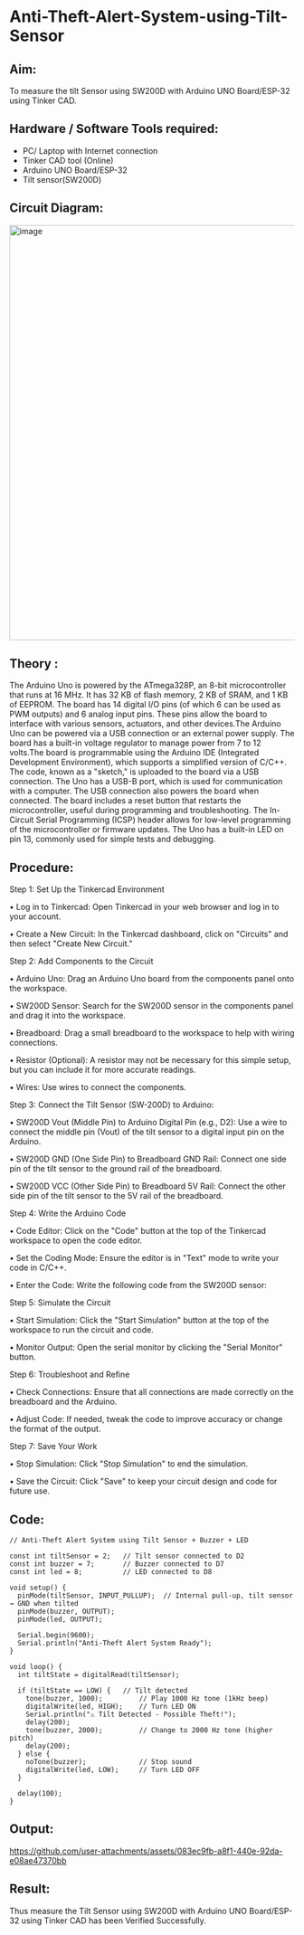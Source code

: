 
# Anti-Theft-Alert-System-using-Tilt-Sensor

## Aim: 
To measure the tilt Sensor using SW200D with Arduino UNO Board/ESP-32 using Tinker CAD.

## Hardware / Software Tools required:

- PC/ Laptop with Internet connection
- Tinker CAD tool (Online)
- Arduino UNO Board/ESP-32
- Tilt sensor(SW200D)

## Circuit Diagram:

<img width="969" height="734" alt="image" src="https://github.com/user-attachments/assets/53a2c1ad-9928-4083-b20f-e735b6b0a016" />

 
## Theory :
 The Arduino Uno is powered by the ATmega328P, an 8-bit microcontroller that runs at 16 MHz. It has 32 KB of flash memory, 2 KB of SRAM, and 1 KB of EEPROM. The board has 14 digital I/O pins (of which 6 can be used as PWM outputs) and 6 analog input pins. These pins allow the board to interface with various sensors, actuators, and other devices.The Arduino Uno can be powered via a USB connection or an external power supply. The board has a built-in voltage regulator to manage power from 7 to 12 volts.The board is programmable using the Arduino IDE (Integrated Development Environment), which supports a simplified version of C/C++. The code, known as a "sketch," is uploaded to the board via a USB connection. The Uno has a USB-B port, which is used for communication with a computer. The USB connection also powers the board when connected. The board includes a reset button that restarts the microcontroller, useful during programming and troubleshooting. The In-Circuit Serial Programming (ICSP) header allows for low-level programming of the microcontroller or firmware updates. The Uno has a built-in LED on pin 13, commonly used for simple tests and debugging.


## Procedure:

Step 1: Set Up the Tinkercad Environment

•	Log in to Tinkercad: Open Tinkercad in your web browser and log in to your account.

•	Create a New Circuit: In the Tinkercad dashboard, click on "Circuits" and then select "Create New Circuit."

Step 2: Add Components to the Circuit

•	Arduino Uno: Drag an Arduino Uno board from the components panel onto the workspace.

•	SW200D Sensor: Search for the SW200D sensor in the components panel and drag it into the workspace.

•	Breadboard: Drag a small breadboard to the workspace to help with wiring connections.

•	Resistor (Optional): A resistor may not be necessary for this simple setup, but you can include it for more accurate readings.

•	Wires: Use wires to connect the components.

Step 3: Connect the Tilt Sensor (SW-200D) to Arduino:

•	SW200D Vout (Middle Pin) to Arduino Digital Pin (e.g., D2): Use a wire to connect the middle pin (Vout) of the tilt sensor to a digital input pin on the Arduino.

•	SW200D GND (One Side Pin) to Breadboard GND Rail: Connect one side pin of the tilt sensor to the ground rail of the breadboard.

•	SW200D VCC (Other Side Pin) to Breadboard 5V Rail: Connect the other side pin of the tilt sensor to the 5V rail of the breadboard.

Step 4: Write the Arduino Code

•	Code Editor: Click on the "Code" button at the top of the Tinkercad workspace to open the code editor.

•	Set the Coding Mode: Ensure the editor is in "Text" mode to write your code in C/C++.

•	Enter the Code: Write the following code from the SW200D sensor:

Step 5: Simulate the Circuit

•	Start Simulation: Click the "Start Simulation" button at the top of the workspace to run the circuit and code.

•	Monitor Output: Open the serial monitor by clicking the "Serial Monitor" button.

Step 6: Troubleshoot and Refine

•	Check Connections: Ensure that all connections are made correctly on the breadboard and the Arduino.

•	Adjust Code: If needed, tweak the code to improve accuracy or change the format of the output.

Step 7: Save Your Work

•	Stop Simulation: Click "Stop Simulation" to end the simulation.

•	Save the Circuit: Click "Save" to keep your circuit design and code for future use.

## Code:
```
// Anti-Theft Alert System using Tilt Sensor + Buzzer + LED

const int tiltSensor = 2;   // Tilt sensor connected to D2
const int buzzer = 7;       // Buzzer connected to D7
const int led = 8;          // LED connected to D8

void setup() {
  pinMode(tiltSensor, INPUT_PULLUP);  // Internal pull-up, tilt sensor → GND when tilted
  pinMode(buzzer, OUTPUT);
  pinMode(led, OUTPUT);

  Serial.begin(9600);
  Serial.println("Anti-Theft Alert System Ready");
}

void loop() {
  int tiltState = digitalRead(tiltSensor);

  if (tiltState == LOW) {   // Tilt detected
    tone(buzzer, 1000);         // Play 1000 Hz tone (1kHz beep)
    digitalWrite(led, HIGH);    // Turn LED ON
    Serial.println("⚠️ Tilt Detected - Possible Theft!");
    delay(200);
    tone(buzzer, 2000);         // Change to 2000 Hz tone (higher pitch)
    delay(200);
  } else {
    noTone(buzzer);             // Stop sound
    digitalWrite(led, LOW);     // Turn LED OFF
  }

  delay(100);
}
```

## Output:





https://github.com/user-attachments/assets/083ec9fb-a8f1-440e-92da-e08ae47370bb





## Result:

Thus measure the Tilt Sensor using SW200D with Arduino UNO Board/ESP-32 using Tinker CAD has been Verified Successfully.

